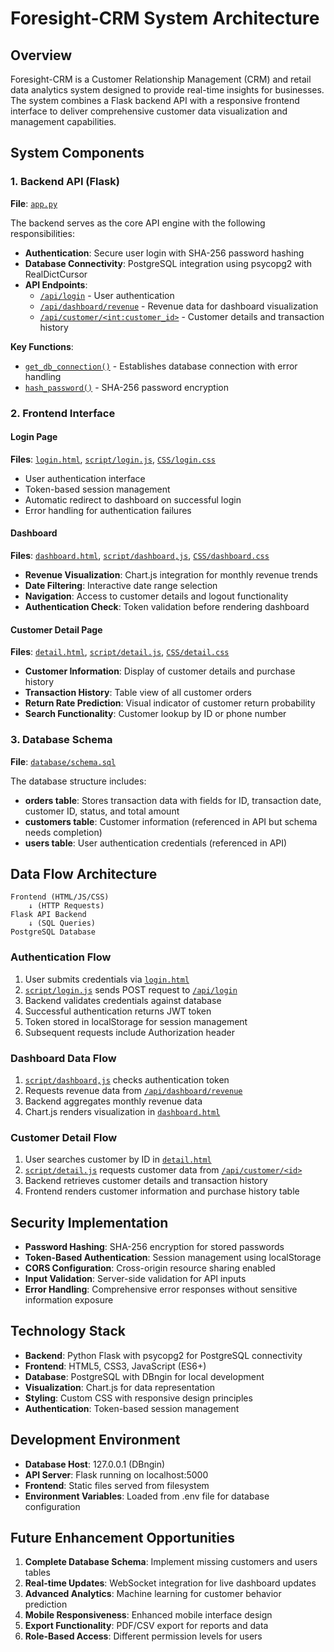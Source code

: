 # Foresight-CRM System Architecture

## Overview
Foresight-CRM is a Customer Relationship Management (CRM) and retail data analytics system designed to provide real-time insights for businesses. The system combines a Flask backend API with a responsive frontend interface to deliver comprehensive customer data visualization and management capabilities.

## System Components

### 1. Backend API (Flask)
**File**: [`app.py`](app.py:1)

The backend serves as the core API engine with the following responsibilities:
- **Authentication**: Secure user login with SHA-256 password hashing
- **Database Connectivity**: PostgreSQL integration using psycopg2 with RealDictCursor
- **API Endpoints**:
  - [`/api/login`](app.py:54) - User authentication
  - [`/api/dashboard/revenue`](app.py:98) - Revenue data for dashboard visualization
  - [`/api/customer/<int:customer_id>`](app.py:134) - Customer details and transaction history

**Key Functions**:
- [`get_db_connection()`](app.py:28) - Establishes database connection with error handling
- [`hash_password()`](app.py:46) - SHA-256 password encryption

### 2. Frontend Interface

#### Login Page
**Files**: [`login.html`](login.html:1), [`script/login.js`](script/login.js:1), [`CSS/login.css`](CSS/login.css:1)

- User authentication interface
- Token-based session management
- Automatic redirect to dashboard on successful login
- Error handling for authentication failures

#### Dashboard
**Files**: [`dashboard.html`](dashboard.html:1), [`script/dashboard,js`](script/dashboard,js:1), [`CSS/dashboard.css`](CSS/dashboard.css:1)

- **Revenue Visualization**: Chart.js integration for monthly revenue trends
- **Date Filtering**: Interactive date range selection
- **Navigation**: Access to customer details and logout functionality
- **Authentication Check**: Token validation before rendering dashboard

#### Customer Detail Page
**Files**: [`detail.html`](detail.html:1), [`script/detail.js`](script/detail.js:1), [`CSS/detail.css`](CSS/detail.css:1)

- **Customer Information**: Display of customer details and purchase history
- **Transaction History**: Table view of all customer orders
- **Return Rate Prediction**: Visual indicator of customer return probability
- **Search Functionality**: Customer lookup by ID or phone number

### 3. Database Schema
**File**: [`database/schema.sql`](database/schema.sql:1)

The database structure includes:
- **orders table**: Stores transaction data with fields for ID, transaction date, customer ID, status, and total amount
- **customers table**: Customer information (referenced in API but schema needs completion)
- **users table**: User authentication credentials (referenced in API)

## Data Flow Architecture

```
Frontend (HTML/JS/CSS) 
    ↓ (HTTP Requests)
Flask API Backend
    ↓ (SQL Queries)
PostgreSQL Database
```

### Authentication Flow
1. User submits credentials via [`login.html`](login.html:1)
2. [`script/login.js`](script/login.js:1) sends POST request to [`/api/login`](app.py:54)
3. Backend validates credentials against database
4. Successful authentication returns JWT token
5. Token stored in localStorage for session management
6. Subsequent requests include Authorization header

### Dashboard Data Flow
1. [`script/dashboard,js`](script/dashboard,js:1) checks authentication token
2. Requests revenue data from [`/api/dashboard/revenue`](app.py:98)
3. Backend aggregates monthly revenue data
4. Chart.js renders visualization in [`dashboard.html`](dashboard.html:1)

### Customer Detail Flow
1. User searches customer by ID in [`detail.html`](detail.html:1)
2. [`script/detail.js`](script/detail.js:1) requests customer data from [`/api/customer/<id>`](app.py:134)
3. Backend retrieves customer details and transaction history
4. Frontend renders customer information and purchase history table

## Security Implementation
- **Password Hashing**: SHA-256 encryption for stored passwords
- **Token-Based Authentication**: Session management using localStorage
- **CORS Configuration**: Cross-origin resource sharing enabled
- **Input Validation**: Server-side validation for API inputs
- **Error Handling**: Comprehensive error responses without sensitive information exposure

## Technology Stack
- **Backend**: Python Flask with psycopg2 for PostgreSQL connectivity
- **Frontend**: HTML5, CSS3, JavaScript (ES6+)
- **Database**: PostgreSQL with DBngin for local development
- **Visualization**: Chart.js for data representation
- **Styling**: Custom CSS with responsive design principles
- **Authentication**: Token-based session management

## Development Environment
- **Database Host**: 127.0.0.1 (DBngin)
- **API Server**: Flask running on localhost:5000
- **Frontend**: Static files served from filesystem
- **Environment Variables**: Loaded from .env file for database configuration

## Future Enhancement Opportunities
1. **Complete Database Schema**: Implement missing customers and users tables
2. **Real-time Updates**: WebSocket integration for live dashboard updates
3. **Advanced Analytics**: Machine learning for customer behavior prediction
4. **Mobile Responsiveness**: Enhanced mobile interface design
5. **Export Functionality**: PDF/CSV export for reports and data
6. **Role-Based Access**: Different permission levels for users